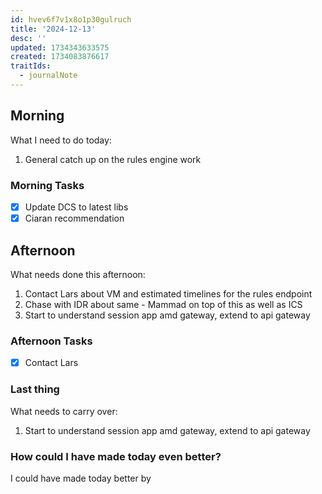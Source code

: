 ```yaml
---
id: hvev6f7v1x8o1p30gulruch
title: '2024-12-13'
desc: ''
updated: 1734343633575
created: 1734083876617
traitIds:
  - journalNote
---
```


## Morning

<!-- Morning Tasks -->

What I need to do today:

1. General catch up on the rules engine work

### Morning Tasks

- [x] Update DCS to latest libs
- [x] Ciaran recommendation

## Afternoon

What needs done this afternoon:

1. Contact Lars about VM and estimated timelines for the rules endpoint
2. Chase with IDR about same - Mammad on top of this as well as ICS
3. Start to understand session app amd gateway, extend to api gateway

### Afternoon Tasks

- [x] Contact Lars

### Last thing

What needs to carry over:

1. Start to understand session app amd gateway, extend to api gateway

### How could I have made today even better?

I could have made today better by
